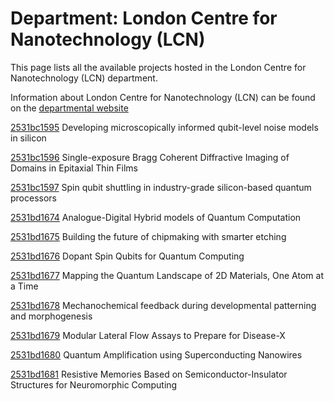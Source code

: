 # Department: **London Centre for Nanotechnology (LCN)**

This page lists all the available projects hosted in the London Centre for Nanotechnology (LCN) department.

Information about London Centre for Nanotechnology (LCN) can be found on the [departmental website](https://www.london-nano.com)

[2531bc1595](../projects/2531bc1595.md) Developing microscopically informed qubit-level noise models in silicon

[2531bc1596](../projects/2531bc1596.md) Single-exposure Bragg Coherent Diffractive Imaging of Domains in Epitaxial Thin Films

[2531bc1597](../projects/2531bc1597.md) Spin qubit shuttling in industry-grade silicon-based quantum processors

[2531bd1674](../projects/2531bd1674.md) Analogue-Digital Hybrid models of Quantum Computation

[2531bd1675](../projects/2531bd1675.md) Building the future of chipmaking with smarter etching

[2531bd1676](../projects/2531bd1676.md) Dopant Spin Qubits for Quantum Computing

[2531bd1677](../projects/2531bd1677.md) Mapping the Quantum Landscape of 2D Materials, One Atom at a Time

[2531bd1678](../projects/2531bd1678.md) Mechanochemical feedback during developmental patterning and morphogenesis

[2531bd1679](../projects/2531bd1679.md) Modular Lateral Flow Assays to Prepare for Disease-X

[2531bd1680](../projects/2531bd1680.md) Quantum Amplification using Superconducting Nanowires

[2531bd1681](../projects/2531bd1681.md) Resistive Memories Based on Semiconductor-Insulator Structures for Neuromorphic Computing

